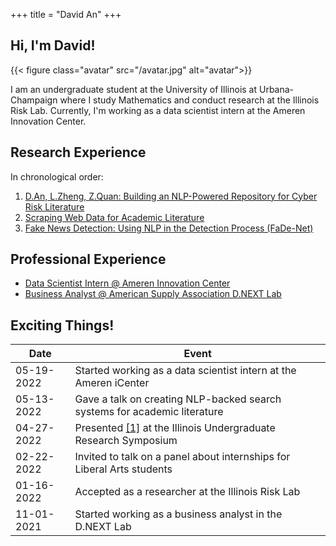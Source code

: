+++
title = "David An"
+++

## Hi, I'm David! 

{{< figure class="avatar" src="/avatar.jpg" alt="avatar">}}

I am an undergraduate student at the University of Illinois at Urbana-Champaign where I study Mathematics and conduct research at the Illinois Risk Lab. Currently, I'm working as a data scientist intern at the Ameren Innovation Center.

## Research Experience

In chronological order:
1. [D.An, L.Zheng, Z.Quan: Building an NLP-Powered Repository for Cyber Risk Literature](/research/nlpsearch)
2. [Scraping Web Data for Academic Literature](/research/uconnscrape)
3. [Fake News Detection: Using NLP in the Detection Process (FaDe-Net)](research/fadenet)

## Professional Experience

- [Data Scientist Intern @ Ameren Innovation Center](/professional/ameren)
- [Business Analyst @ American Supply Association D.NEXT Lab](/professional/asa)

## Exciting Things! 

<!-- This is a [link](http://google.com). Something *italics* and something **bold**.

Here is a table: -->

Date | Event 
-----|-------
05-19-2022 | Started working as a data scientist intern at the Ameren iCenter
05-13-2022 | Gave a talk on creating NLP-backed search systems for academic literature
04-27-2022 | Presented [[1]](/research/nlpsearch) at the Illinois Undergraduate Research Symposium
02-22-2022 | Invited to talk on a panel about internships for Liberal Arts students
01-16-2022 | Accepted as a researcher at the Illinois Risk Lab
11-01-2021 | Started working as a business analyst in the D.NEXT Lab 
<!-- 
Here is a horizontal rule:

---

Here is a blockquote:

> To a great mind, nothing is little

Here is a `code` block: -->

<!-- ```python
def is_elementary():
  return True
``` -->



